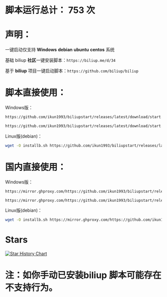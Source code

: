 # 脚本运行总计： 753 次


# 声明：

一键启动仅支持 **Windows** **debian** **ubuntu** **centos** 系统

基础 biliup **社区**一键安装脚本：`https://biliup.me/d/34`

基于 **biliup** 项目一键启动脚本：`https://github.com/biliup/biliup`

#
# 脚本直接使用：

Windows版：

```bash
https://github.com/ikun1993/biliupstart/releases/latest/download/start.cmd
```
```bash
https://github.com/ikun1993/biliupstart/releases/latest/download/start.bat
```

Linux版(debian)：

```bash
wget -O installb.sh https://github.com/ikun1993/biliupstart/releases/latest/download/start.sh && chmod +x installb.sh && bash installb.sh
```

#
# 国内直接使用：

Windows版：

```bash
https://mirror.ghproxy.com/https://github.com/ikun1993/biliupstart/releases/latest/download/start.cmd
```
```bash
https://mirror.ghproxy.com/https://github.com/ikun1993/biliupstart/releases/latest/download/start.bat
```

Linux版(debian)：

```bash
wget -O installb.sh https://mirror.ghproxy.com/https://github.com/ikun1993/biliupstart/releases/latest/download/start.sh && chmod +x installb.sh && bash installb.sh
```

#
# Stars
[![Star History Chart](https://api.star-history.com/svg?repos=ikun1993/biliupstart&type=Date)](https://star-history.com/#ikun1993/biliupstart&Date)

#
# 注：如你手动已安装biliup 脚本可能存在不支持行为。

